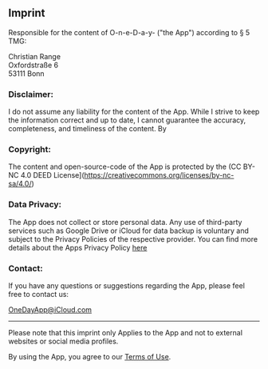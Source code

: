 ## Imprint

Responsible for the content of O-n-e-D-a-y- ("the App") according to § 5 TMG:

Christian Range  
Oxfordstraße 6  
53111 Bonn  

### Disclaimer:
I do not assume any liability for the content of the App. While I strive to keep the information correct and up to date, I cannot guarantee the accuracy, completeness, and timeliness of the content. By

### Copyright:
The content and open-source-code of the App is protected by the (CC BY-NC 4.0 DEED License](https://creativecommons.org/licenses/by-nc-sa/4.0/)

### Data Privacy:
The App does not collect or store personal data. Any use of third-party services such as Google Drive or iCloud for data backup is voluntary and subject to the Privacy Policies of the respective provider.
You can find more details about the Apps Privacy Policy [here](https://github.com/Chris20008/O-n-e-D-a-y-/blob/master/PRIVACY%20POLICY.md#privacy-policy)

### Contact:
If you have any questions or suggestions regarding the App, please feel free to contact us: 

[OneDayApp@iCloud.com](mailto:OneDayApp@iCloud.com)

---

Please note that this imprint only Applies to the App and not to external websites or social media profiles.  

By using the App, you agree to our [Terms of Use](https://github.com/Chris20008/O-n-e-D-a-y-/blob/master/TERMS%20OF%20USE.md#terms-of-use).

